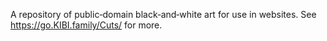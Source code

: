 A repository of public­‑domain black­‑and­‑white art for use in websites.
See <https://go.KIBI.family/Cuts/> for more.
